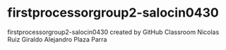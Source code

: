 # firstprocessorgroup2-salocin0430
firstprocessorgroup2-salocin0430 created by GitHub Classroom
Nicolas Ruiz Giraldo Alejandro Plaza Parra
